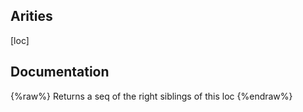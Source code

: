## Arities
[loc]

## Documentation
{%raw%}
Returns a seq of the right siblings of this loc
{%endraw%}
